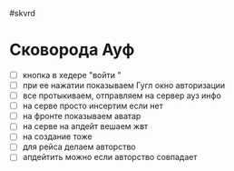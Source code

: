 #skvrd 

# Сковорода Ауф

- [ ] кнопка в хедере "войти "
- [ ] при ее нажатии показываем Гугл окно авторизации
- [ ] все протыкиваем, отправляем на сервер ауз инфо
- [ ] на серве просто инсертим если нет
- [ ] на фронте показываем аватар 
- [ ] на серве на апдейт вешаем жвт 
- [ ] на создание тоже
- [ ] для рейса делаем авторство
- [ ] апдейтить можно если авторство совпадает 